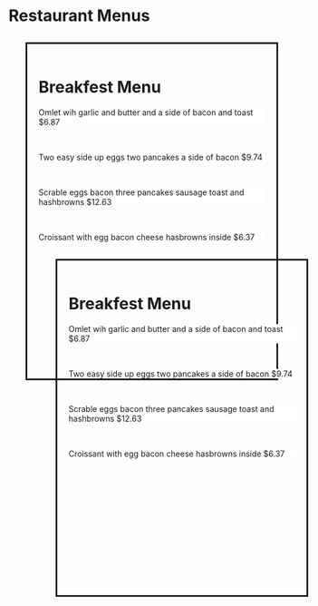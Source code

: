 <!DOCTYPE html>
<html lang="en-us">
    <head>
        <h1>Restaurant Menus</h1>
        <meta charset="UTF-8">
        <meta name ="viewport" content="width = device-width,initial-scale=1.0">
        <meta name ="author" content="Kira Zamora">
        <meta name ="keywords" content="restaurant menu,menus,restaurant">
        <meta name ="desciption" content="differnt menus">
    </head>
</html>
<body>
    <style>
        #example1 {
            background-image: url(https://upload.wikimedia.org/wikipedia/commons/b/bc/Elephant.jpg), url(https://upload.wikimedia.org/wikipedia/commons/b/bc/Elephant.jpg);
            background-repeat: repeat;
            margin: 30px;
            border: 3px solid;
            width: 400;
            height: 550;
            padding: 20px;
        }
    </style>
    <body>
        <p>
            <div id="example1">
                <h1>Breakfest Menu</h1>
                <dl style="list-style-type: none;">
                    <dt><p style="background-color:#FFFFFF;">
                        Omlet wih garlic and butter and a side of bacon and toast $6.87
                    </p>
                    </dt><br>
                    <dt><p style="background-color:#FFFFFF;">
                        Two easy side up eggs two pancakes a side of bacon $9.74
                    </p>
                    </dt><br>
                    <dt><p style="background-color:#FFFFFF;">
                        Scrable eggs bacon three pancakes sausage toast and hashbrowns $12.63
                    </p>
                    </dt><br>
                    <dt><p style="background-color:#FFFFFF;">
                        Croissant with egg bacon cheese hasbrowns inside $6.37
                    </p>
                    </dl>
                </p>
            </body>
<body>
    <style>
        #example1 {
            background-image: url(https://upload.wikimedia.org/wikipedia/commons/b/bc/Elephant.jpg), url(https://upload.wikimedia.org/wikipedia/commons/b/bc/Elephant.jpg);
            background-repeat: repeat;
            margin: 30px;
            border: 3px solid;
            width: 400;
            height: 550;
            padding: 20px;
        }
    </style>
    <body>
        <p>
            <div id="example1">
                <h1>Breakfest Menu</h1>
                <dl style="list-style-type: none;">
                    <dt><p style="background-color:#FFFFFF;">
                        Omlet wih garlic and butter and a side of bacon and toast $6.87
                    </p>
                    </dt><br>
                    <dt><p style="background-color:#FFFFFF;">
                        Two easy side up eggs two pancakes a side of bacon $9.74
                    </p>
                    </dt><br>
                    <dt><p style="background-color:#FFFFFF;">
                        Scrable eggs bacon three pancakes sausage toast and hashbrowns $12.63
                    </p>
                    </dt><br>
                    <dt><p style="background-color:#FFFFFF;">
                        Croissant with egg bacon cheese hasbrowns inside $6.37
                    </p>
                    </dl>
                </p>
            </body>
